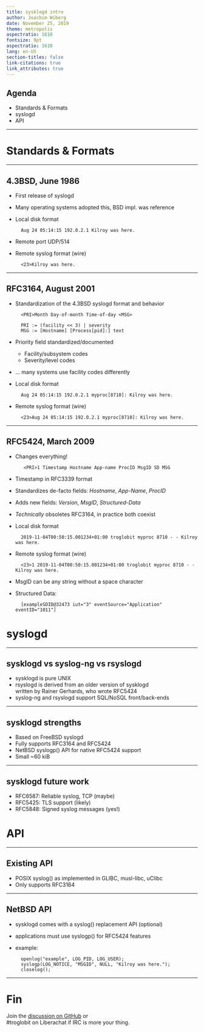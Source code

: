 ```yaml
---
title: sysklogd intro
author: Joachim Wiberg
date: November 25, 2019
theme: metropolis
aspectratio: 1610
fontsize: 9pt
aspectratio: 1610
lang: en-US
section-titles: false
link-citations: true
link_attributes: true
---
```


## Agenda

- Standards & Formats
- syslogd
- API

---

# Standards & Formats

---

## 4.3BSD, June 1986

- First release of syslogd
- Many operating systems adopted this, BSD impl. was reference
- Local disk format

        Aug 24 05:14:15 192.0.2.1 Kilroy was here.

- Remote port UDP/514
- Remote syslog format (wire)

        <23>Kilroy was here.

---

## RFC3164, August 2001

- Standardization of the 4.3BSD syslogd format and behavior

        <PRI>Month Day-of-month Time-of-day <MSG>
        
        PRI := (facility << 3) | severity
        MSG := [Hostname] [Process[pid]:] text

- Priority field standardized/documented
  - Facility/subsystem codes
  - Severity/level codes
  
- ... many systems use facility codes differently

- Local disk format

        Aug 24 05:14:15 192.0.2.1 myproc[8710]: Kilroy was here.

- Remote syslog format (wire)

        <23>Aug 24 05:14:15 192.0.2.1 myproc[8710]: Kilroy was here.

---

## RFC5424, March 2009

- Changes everything!

         <PRI>1 Timestamp Hostname App-name ProcID MsgID SD MSG

- Timestamp in RFC3339 format
- Standardizes de-facto fields: _Hostname_, _App-Name_, _ProcID_
- Adds new fields: _Version_, _MsgID_, _Structured-Data_
- *Technically* obsoletes RFC3164, in practice both coexist
- Local disk format

        2019-11-04T00:50:15.001234+01:00 troglobit myproc 8710 - - Kilroy was here.

- Remote syslog format (wire)

        <23>1 2019-11-04T00:50:15.001234+01:00 troglobit myproc 8710 - - Kilroy was here.

- MsgID can be any string without a space character
- Structured Data:

        [exampleSDID@32473 iut="3" eventSource="Application" eventID="1011"]

# syslogd

---

## sysklogd vs syslog-ng vs rsyslogd

- sysklogd is pure UNIX
- rsyslogd is derived from an older version of sysklogd  
  written by Rainer Gerhards, who wrote RFC5424
- syslog-ng and rsyslogd support SQL/NoSQL front/back-ends

---

## sysklogd strengths

- Based on FreeBSD syslogd
- Fully supports RFC3164 and RFC5424
- NetBSD syslogp() API for native RFC5424 support
- Small ~60 kiB

---

## sysklogd future work

- RFC6587: Reliable syslog, TCP (maybe)
- RFC5425: TLS support (likely)
- RFC5848: Signed syslog messages (yes!)

# API

---

## Existing API

- POSIX syslog() as implemented in GLIBC, musl-libc, uClibc
- Only supports RFC3164

---

## NetBSD API

- sysklogd comes with a syslog() replacement API (optional)
- applications must use syslogp() for RFC5424 features
- example:

        openlog("example", LOG_PID, LOG_USER);
        syslogp(LOG_NOTICE, "MSGID", NULL, "Kilroy was here.");
        closelog();

---

# Fin

Join the [discussion on GitHub][1] or  
#troglobit on Liberachat if IRC is more your thing.

[1]: https://github.com/troglobit/sysklogd/discussions/
